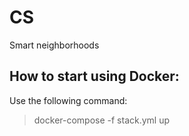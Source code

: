 # CS
Smart neighborhoods

## How to start using Docker:
Use the following command:
> docker-compose -f stack.yml up
